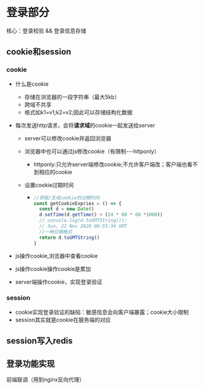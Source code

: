 # 登录部分

核心：登录校验 && 登录信息存储

## cookie和session

### cookie

- 什么是cookie

  - 存储在浏览器的一段字符串（最大5kb）
  - 跨域不共享
  - 格式如k1=v1;k2=v2;因此可以存储结构化数据
  
- 每次发送http请求，会将**请求域**的cookie一起发送给server
  - server可以修改cookie并返回浏览器
  - 浏览器中也可以通过js修改cookie（有限制---httponly）
    - httponly:只允许server端修改cookie;不允许客户端改；客户端也看不到相应的cookie
  
  
  
  - 设置cookie过期时间
  
    - ```javascript
      //获取/生成cookie的过期时间
      const getCookieExpries = () => {
        const d = new Date()
        d.setTime(d.getTime() + (24 * 60 * 60 *1000))
        // console.log(d.toGMTString());
        // Sun, 22 Nov 2020 08:55:34 GMT
        //一种日期格式
        return d.toGMTString()
      }
      ```
  
- js操作cookie,浏览器中查看cookie

- js操作cookie操作cookie是累加

- server端操作cookie，实现登录验证

### session

- cookie实现登录验证的缺陷：敏感信息会向客户端暴露；cookie大小限制
- session其实就是cookie在服务端的对应

## session写入redis

## 登录功能实现

前端联调（用到nginx反向代理）

